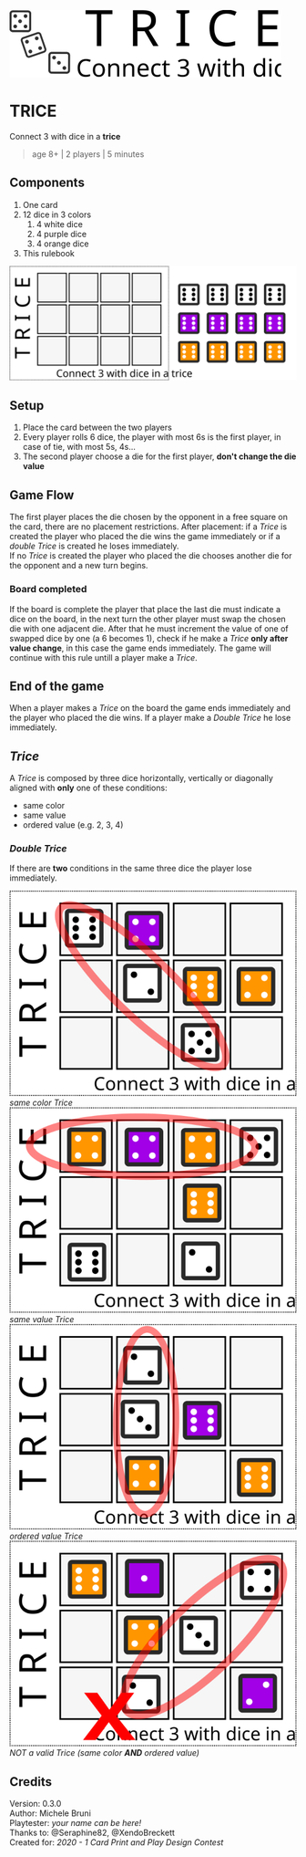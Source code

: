 ![Logo](https://raw.githubusercontent.com/migius/trice-boardgame/master/Art/logo.svg)

# TRICE
Connect 3 with dice in a **trice**
> age 8+ | 2 players | 5 minutes

## Components
1. One card
1. 12 dice in 3 colors
   1. 4 white dice
   1. 4 purple dice
   1. 4 orange dice
1. This rulebook

![Components](https://raw.githubusercontent.com/migius/trice-boardgame/master/Art/components.svg)

## Setup
1. Place the card between the two players
1. Every player rolls 6 dice, the player with most 6s is the first player, in case of tie, with most 5s, 4s...
1. The second player choose a die for the first player, __don't change the die value__

## Game Flow
The first player places the die chosen by the opponent in a free square on the card, there are no placement restrictions. After placement: if a _Trice_ is created the player who placed the die wins the game immediately or if a _double Trice_ is created he loses immediately.  
If no _Trice_ is created the player who placed the die chooses another die for the opponent and a new turn begins.
### Board completed
If the board is complete the player that place the last die must indicate a dice on the board, in the next turn the other player must swap the chosen die with one adjacent die. After that he must increment the value of one of swapped dice by one (a 6 becomes 1), check if he make a _Trice_ **only after value change**, in this case the game ends immediately. The game will continue with this rule untill a player make a _Trice_.

## End of the game
When a player makes a _Trice_ on the board the game ends immediately and the player who placed the die wins. If a player make a _Double Trice_ he lose immediately.

## _Trice_
A _Trice_ is composed by three dice horizontally, vertically or diagonally aligned with __only__ one of these conditions:
* same color
* same value
* ordered value (e.g. 2, 3, 4)

### _Double Trice_
If there are __two__ conditions in the same three dice the player lose immediately.

![Example 1](https://raw.githubusercontent.com/migius/trice-boardgame/master/Art/example1.svg)  
_same color Trice_  
![Example 2](https://raw.githubusercontent.com/migius/trice-boardgame/master/Art/example2.svg)  
_same value Trice_  
![Example 3](https://raw.githubusercontent.com/migius/trice-boardgame/master/Art/example3.svg)  
_ordered value Trice_  
![Example 4](https://raw.githubusercontent.com/migius/trice-boardgame/master/Art/example4.svg)  
_NOT a valid Trice (same color **AND** ordered value)_

## Credits
Version: 0.3.0  
Author: Michele Bruni  
Playtester: _your name can be here!_  
Thanks to: @Seraphine82, @XendoBreckett  
Created for: _2020 - 1 Card Print and Play Design Contest_
